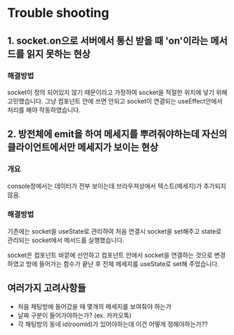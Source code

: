 # Trouble shooting
## 1. socket.on으로 서버에서 통신 받을 때 'on'이라는 메서드를 읽지 못하는 현상

### 해결방법
socket이 정의 되어있지 않기 때문이라고 가정하여 socket을 적절한 위치에 넣기 위해 고민했습니다.
그냥 컴포넌트 안에 쓰면 안되고 socket이 연결되는 useEffect안에서 처리를 해야 작동하였습니다.


## 2. 방전체에 emit을 하여 메세지를 뿌려줘야하는데 자신의 클라이언트에서만 메세지가 보이는 현상

### 개요
console창에서는 데이터가 전부 보이는데 브라우져상에서 텍스트(메세지)가 추가되지 않음.

### 해결방법
기존에는 socket을 useState로 관리하여 처음 연결시 socket을 set해주고 state로 관리되는 socket에서 메서드를 실행했습니다.

socket은 컴포넌트 바깥에 선언하고 컴포넌트 안에서 socket을 연결하는 것으로 변경하였고 방에 들어가는 함수가 끝난 후 전체 메세지를 useState로 set해 주었습니다.


## 여러가지 고려사항들
  - 처음 채팅방에 들어갔을 때 몇개의 메세지를 보여줘야 하는가
  - 날짜 구분이 들어가야하는가? (ex. 카카오톡)
  - 각 채팅방의 동네 id(roomId)가 있어야하는데 이건 어떻게 정해야하는가??